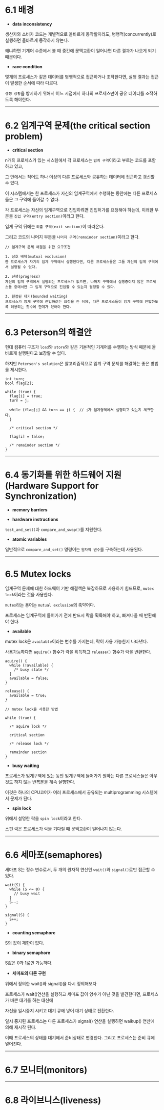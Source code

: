 # 6.1 배경

* **data inconsistency**

생산자와 소비자 코드는 개별적으로 올바르게 동작할지라도, 병행적(concurrently)로 실행하면 올바르게 동작하지 않는다.

왜냐하면 기계어 수준에서 볼 때 중간에 문맥교환이 일어나면 다른 결과가 나오게 되기 때문이다.

* **race condition**

몇개의 프로세스가 같은 데이터를 병행적으로 접근하거나 조작한다면, 실행 결과는 접근이 발생한 순서에 따라 다르다.

`경쟁 상황`을 방지하기 위해서 어느 시점에서 하나의 프로세스만이 공유 데이터를 조작하도록 해야한다.

* * *

# 6.2 임계구역 문제(the critical section problem)

* **critical section**

n개의 프로세스가 있는 시스템에서 각 프로세스는 `임계 구역`이라고 부르는 코드를 포함하고 있고,

그 안에서는 적어도 하나 이상의 다른 프로세스와 공유하는 데이터에 접근하고 갱신할 수 있다.

이 시스템에서는 한 프로세스가 자신의 임계구역에서 수행하는 동안에는 다른 프로세스들은 그 구역에 들어갈 수 없다.

각 프로세스는 자신의 임계구역으로 진입하려면 진입허가를 요청해야 하는데, 이러한 부분을 `진입 구역(entry section)`이라고 한다.

임계 구역 뒤에는 `퇴출 구역(exit section)`이 따라온다.

그리고 코드의 나머지 부분을 `나머지 구역(remainder section)`이라고 한다.

```
// 임계구역 문제 해결을 위한 요구조건

1. 상호 배제(mutual exclusion) 
한 프로세스가 자기의 임계 구역에서 실행된다면, 다른 프로세스들은 그들 자신의 임계 구역에서 실행될 수 없다.

2. 진행(progress) 
자신의 임계 구역에서 실행되는 프로세스가 없으면, 나머지 구역에서 실행중이지 않은 프로세스들 중에서만 그 임계 구역으로 진입할 수 있는지 결정할 수 있다.

3. 한정된 대기(bounded waiting) 
프로세스가 임계 구역에 진입하려는 요청을 한 뒤에, 다른 프로세스들이 임계 구역에 진입하도록 허용되는 횟수에 한계가 있어야 한다.
```

* * *

# 6.3 Peterson의 해결안

현대 컴퓨터 구조가 `load`와 `store`와 같은 기본적인 기계어를 수행하는 방식 때문에 올바르게 실행된다고 보장할 수 없다.

하지만 `Peterson's solution`은 알고리즘적으로 임계 구역 문제를 해결하는 좋은 방법을 제시한다.

```
int turn;
bool flag[2];

while (true) {
  flag[i] = true;
  turn = j;
  
  while (flag[j] && turn == j) {  // j가 임계영역에서 실행되고 있는지 체크한다.
  }
  
  /* critical section */
  
  flag[i] = false;
  
  /* remainder section */
}
```

* * *

# 6.4 동기화를 위한 하드웨어 지원(Hardware Support for Synchronization)

* **memory barriers**

* **hardware instructions**

`test_and_set()`과 `compare_and_swap()`를 지원한다.

* **atomic variables**

일반적으로 `compare_and_set()` 명령어는 `원자적 변수`를 구축하는데 사용된다.

* * *

# 6.5 Mutex locks

임계구역 문제에 대한 하드웨어 기반 해결책은 복잡하므로 사용하기 힘드므로, `mutex lock`이라는 것을 사용한다.

`mutex`라는 용어는 `mutual exclusion`의 축약어다.

프로세스는 임계구역에 들어가기 전에 반드시 락을 획득해야 하고, 빠져나올 때 반환해야 한다.

* **available**

mutex lock은 `available`이라는 변수를 가지는데, 락이 사용 가능한지 나타낸다.

사용가능하다면 `aquire()` 함수가 락을 획득하고 `release()` 함수가 락을 반환한다.

```
aquire() {
  while (!available) {
    /* busy state */
  }
  available = false;
}

release() {
  available = true;
}

// mutex lock을 사용한 방법

while (true) {

  /* aquire lock */
  
  critical section
  
  /* release lock */
  
  remainder section
}
```

* **busy waiting**

프로세스가 임계구역에 있는 동안 임계구역에 들어가기 원하는 다른 프로세스들은 아무것도 하지 않는 반복문을 계속 실행한다.

이것은 하나의 CPU코어가 여러 프로세스에서 공유되는 multiprogramming 시스템에서 문제가 된다.

* **spin lock**

위에서 설명한 락을 `spin lock`이라고 한다.

스핀 락은 프로세스가 락을 기다릴 때 문맥교환이 일어나지 않는다.

* * *

# 6.6 세마포(semaphores)

세마포 S는 정수 변수로서, 두 개의 원자적 연산인 `wait()`와 `signal()`로만 접근할 수 있다.

```
wait(S) {
  while (S <= 0) {
    // busy wait
  }
  S--;
}

signal(S) {
  S++;
}
```

* **counting semaphore**

S의 값이 제한이 없다.

* **binary semaphore**

S값은 0과 1로만 가능하다.

* **세마포의 다른 구현**

위에서 정의한 wait()와 signal()을 다시 정의해보자

프로세스가 wait()연산을 실행하고 세마포 값이 양수가 아닌 것을 발견한다면, 프로세스가 바쁜 대기를 하는 대신에

자신을 일시중지 시키고 대기 큐에 넣어 대기 상태로 전환한다.

일시 중지된 프로세스는 다른 프로세스가 signal() 연산을 실행하면 waikup() 연산에 의해 재시작 된다.

이때 프로세스의 상태를 대기에서 준비상태로 변경한다. 그리고 프로세스는 준비 큐에 넣어진다.

* * *

# 6.7 모니터(monitors)

* * *

# 6.8 라이브니스(liveness)




